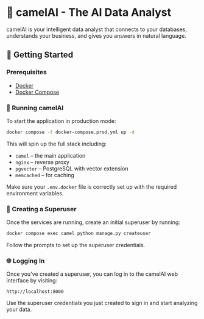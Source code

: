 # 🐪 camelAI - The AI Data Analyst

camelAI is your intelligent data analyst that connects to your databases, understands your business, and gives you answers in natural language.  

## 🚀 Getting Started

### Prerequisites

- [Docker](https://docs.docker.com/get-docker/)
- [Docker Compose](https://docs.docker.com/compose/)

### 🔧 Running camelAI

To start the application in production mode:

```bash
docker compose -f docker-compose.prod.yml up -d
```

This will spin up the full stack including:
- `camel` – the main application
- `nginx` – reverse proxy
- `pgvector` – PostgreSQL with vector extension
- `memcached` – for caching

Make sure your `.env.docker` file is correctly set up with the required environment variables.

### 👤 Creating a Superuser

Once the services are running, create an initial superuser by running:

```bash
docker compose exec camel python manage.py createuser
```

Follow the prompts to set up the superuser credentials.

### 🌐 Logging In

Once you've created a superuser, you can log in to the camelAI web interface by visiting:

```
http://localhost:8000
```

Use the superuser credentials you just created to sign in and start analyzing your data.

